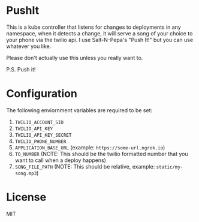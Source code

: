 PushIt
======

This is a kube controller that listens for changes to deployments in any namespace, 
when it detects a change, it will serve a song of your choice to your phone via
the twilio api. I use Salt-N-Pepa's "Push It!" but you can use whatever you like.

Please don't actually use this unless you really want to.

P.S. Push it!

# Configuration

The following enviornment variables are required to be set:

1. `TWILIO_ACCOUNT_SID`
2. `TWILIO_API_KEY`
3. `TWILIO_API_KEY_SECRET`
4. `TWILIO_PHONE_NUMBER`
5. `APPLICATION_BASE_URL` (example: `https://some-url.ngrok.io`)
6. `TO_NUMBER` (NOTE: This should be the twilio formatted number that you want to call when a deploy happens)
7. `SONG_FILE_PATH` (NOTE: This should be relative, example: `static/my-song.mp3`)

# License

MIT
